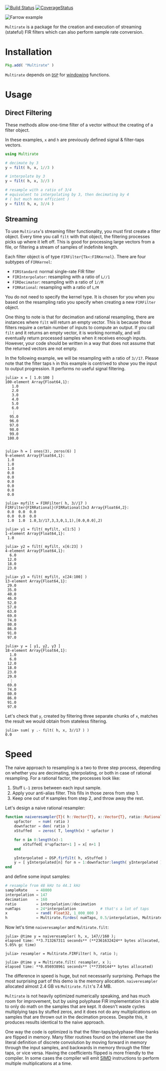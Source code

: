 [![Build Status](https://travis-ci.org/JayKickliter/Multirate.jl.svg?branch=master)](https://travis-ci.org/JayKickliter/Multirate.jl)
[![CoverageStatus](https://coveralls.io/repos/JayKickliter/Multirate.jl/badge.png)](https://coveralls.io/r/JayKickliter/Multirate.jl)

![Farrow example ](doc/Farrow.png)

`Multirate` is a package for the creation and execution of streaming (stateful) FIR filters which can also perform sample rate conversion.


# Installation

```julia
Pkg.add( "Multirate" )
```

`Multirate` depends on [`DSP`](https://github.com/JuliaDSP/DSP.jl) for [windowing](http://en.wikipedia.org/wiki/Window_function) functions.

# Usage

## Direct Filtering ##

These methods allow one-time filter of a vector without the creating of a filter object.

In these examples, `x` and `h` are previously defined signal & filter-taps vectors.

```julia
using Multirate

# decimate by 3
y = filt( h, x, 1//3 )

# interpolate by 3 
y = filt( h, x, 3//3 )

# resample with a ratio of 3/4
# equivalent to interpolating by 3, then decimating by 4
# ( but much more efficient )
y = filt( h, x, 3//4 )
```

## Streaming ##

To use `Multirate`'s streaming filter functionality, you must first create a filter object. Every time you call `filt` with that object, the filtering processes picks up where it left off. This is good for processing large vectors from a file, or filtering a stream of samples of indefinite length.

Each filter object is of type `FIRFilter{Tk<:FIRKernel}`. There are four subtypes of `FIRKernel`:

* `FIRStandard`: normal single-rate FIR filter
* `FIRInterpolator`: resampling with a ratio of `L//1`
* `FIRDecimator`: resampling with a ratio of `1//M`
* `FIRRational`: resampling with a ratio of `L/M`

You do not need to specify the kernel type. It is chosen for you when you based on the resampling ratio you specify when creating a new `FIRFilter` object.

One thing to note is that for decimation and rational resampling, there are instances where `filt` will return an empty vector. This is because those filters require a certain number of inputs to compute an output. If you  call `filt` and it returns an empty vector, it is working normally, and will eventually return processed samples when it receives enough inputs. However, your code should be written in a way that does not assume that the returned vectors are not empty.

In the following example, we will be resampling with a ratio of `3//17`. Please note that the filter taps `h` in this example is contrived to show you the input to output progression. It performs no useful signal filtering.

```jlcon
julia> x = [ 1.0:100 ]
100-element Array{Float64,1}:
   1.0
   2.0
   3.0
   4.0
   5.0
   6.0
   ⋮
  95.0
  96.0
  97.0
  98.0
  99.0
 100.0


julia> h = [ ones(3), zeros(6) ]
9-element Array{Float64,1}:
 1.0
 1.0
 1.0
 0.0
 0.0
 0.0
 0.0
 0.0
 0.0

julia> myfilt = FIRFilter( h, 3//17 )
FIRFilter{FIRRational}(FIRRational(3x3 Array{Float64,2}:
 0.0  0.0  0.0
 0.0  0.0  0.0
 1.0  1.0  1.0,3//17,3,3,0,1,1),[0.0,0.0],2)

julia> y1 = filt( myfilt, x[1:5] )
1-element Array{Float64,1}:
 1.0

julia> y2 = filt( myfilt, x[6:23] )
4-element Array{Float64,1}:
  6.0
 12.0
 18.0
 23.0

julia> y3 = filt( myfilt, x[24:100] )
13-element Array{Float64,1}:
 29.0
 35.0
 40.0
 46.0
 52.0
 57.0
 63.0
 69.0
 74.0
 80.0
 86.0
 91.0
 97.0

julia> y = [ y1, y2, y3 ]
18-element Array{Float64,1}:
  1.0
  6.0
 12.0
 18.0
 23.0
 29.0
  ⋮
 69.0
 74.0
 80.0
 86.0
 91.0
 97.0
```

Let's check that `y`, created by filtering three separate chunks of `x`, matches the result we would obtain from stateless filtering.

```jlcon
julia> sum( y .- filt( h, x, 3//17 ) )
0.0
```

# Speed

The naive approach to resampling is a two to three step process, depending on whether you are decimating, interpolating, or both in case of rational resampling. For a rational factor, the processes look like:

1. Stuff `L-1` zeros between each input sample.
2. Apply your anti-alias filter. This fills in those zeros from step 1.
3. Keep one out of `M` samples from step 2, and throw away the rest.

Let's design a naive rational resampler:

```julia
function naiveresampler{T}( h::Vector{T}, x::Vector{T}, ratio::Rational{Int} )
    upfactor   = num( ratio )
    downfactor = den( ratio )
    xStuffed   = zeros( T, length(x) * upfactor )

    for n in 0:length(x)-1
        xStuffed[ n*upfactor+1 ] = x[ n+1 ]
    end

    yInterpolated = DSP.firfilt( h, xStuffed )
    y = [ yInterpolated[n] for n = 1:downfactor:length( yInterpolated ) ]
end
```

and define some input samples:

```julia
# resample from 48 kHz to 44.1 kHz
sampleRate    = 48000
interpolation = 147
decimation    = 160
ratio         = interpolation//decimation
numTaps       = 24*interpolation           # that's a lot of taps
x             = rand( Float32, 1_000_000 )
h             = Multirate.firdes( numTaps, 0.5/interpolation, Multirate.kaiser, beta = 7.8562  )
```

Now let's time `naiveresampler` and `Multirate.filt`:

```jlcon
julia> @time y = naiveresampler( h, x, 147//160 );
elapsed time: **3.713267311 seconds** (**2361632424** bytes allocated, 5.05% gc time)
```

```jlcon
julia> resampler = Multirate.FIRFilter( h, ratio );

julia> @time y = Multirate.filt( resampler, x );
elapsed time: **0.056938961 seconds** (**7350144** bytes allocated)
```

The difference in speed is huge, but not necessarily surprising. Perhaps the most surprising part of this demo is the memory allocation. `naiveresampler` allocated almost 2.4 GB vs `Multirate.filt`'s 7.4 MB.

`Multirate` is not heavily optimized numerically speaking, and has much room for improvement, but by using polyphase FIR implementation it is able to only do math on the samples that are kept. It doesn't waste cycles multiplying taps by stuffed zeros, and it does not do any multiplications on samples that are thrown out in the decimation process. Despite this, it produces results identical to the naive approach.

One way the code is optimized is that the filter-taps/polyphase-filter-banks are flipped in memory. Many filter routines found on the internet use the literal definition of discrete convolution by moving forward in memory through the input samples, and backwards in memory through the filter taps, or vice versa. Having the coefficients flipped is more friendly to the compiler. In some cases the compiler will emit [SIMD](http://en.wikipedia.org/wiki/SIMD) instructions to perform multiple multiplications at a time.
